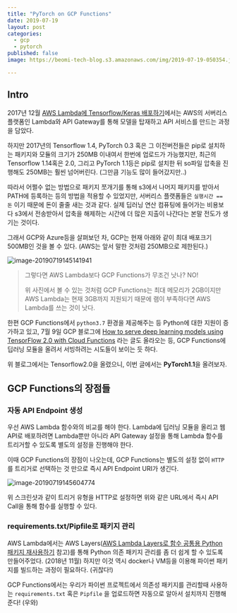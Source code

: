 ```yaml
---
title: "PyTorch on GCP Functions"
date: 2019-07-19
layout: post
categories:
  - gcp
  - pytorch
published: false
image: https://beomi-tech-blog.s3.amazonaws.com/img/2019-07-19-050354.jpg

---
```


## Intro

2017년 12월 [AWS Lambda에 Tensorflow/Keras 배포하기](/2017/12/07/Deploy-Tensorflow-Keras-on-AWS-Lambda/)에서는 AWS의 서버리스 플랫폼인 Lambda와 API Gateway를 통해 모델을 탑재하고 API 서비스를 만드는 과정을 담았다.

하지만 2017년의 Tensorflow 1.4, PyTorch 0.3 혹은 그 이전버전들은 pip로 설치하는 패키지와 모듈의 크기가 250MB 이내여서 한번에 업로드가 가능했지만, 최근의 Tensorflow 1.14혹은 2.0, 그리고 PyTorch 1.1등은 pip로 설치한 뒤 so파일 압축을 진행해도 250MB는 훨씬 넘어버린다. (그만큼 기능도 많이 들어갔지만..)

따라서 어쩔수 없는 방법으로 패키지 쪼개기를 통해 s3에서 나머지 패키지를 받아서 PATH에 등록하는 등의 방법을 적용할 수 있었지만, 서버리스 플랫폼들은 `실행시간 == 돈` 이기 때문에 돈이 줄줄 새는 것과 같다. 실제 딥러닝 연산 컴퓨팅에 들어가는 비용보다 s3에서 전송받아서 압축을 해제하는 시간에 더 많은 지출이 나간다는 본말 전도가 생기는 것이다.

그래서 GCP와 Azure등을 살펴보던 차, GCP는 현재 아래와 같이 최대 배포크기 500MB인 것을 볼 수 있다. (AWS는 앞서 말한 것처럼 250MB으로 제한된다.)

![image-20190719145141941](https://beomi-tech-blog.s3.amazonaws.com/img/2019-07-19-055142.png)

> 그렇다면 AWS Lambda보다 GCP Functions가 무조건 낫나? NO!
>
> 위 사진에서 볼 수 있는 것처럼 GCP Functions는 최대 메모리가 2GB이지만 AWS Lambda는 현재 3GB까지 지원되기 때문에 램이 부족하다면 AWS Lambda를 쓰는 것이 낫다.

한편 GCP Functions에서 `python3.7` 환경을 제공해주는 등 Python에 대한 지원이 증가하고 있고, 7월 9일 GCP 블로그에 [How to serve deep learning models using TensorFlow 2.0 with Cloud Functions](https://cloud.google.com/blog/products/ai-machine-learning/how-to-serve-deep-learning-models-using-tensorflow-2-0-with-cloud-functions) 라는 글도 올라오는 등, GCP Functions에 딥러닝 모듈을 올려서 서빙하려는 시도들이 보이는 듯 하다.

위 블로그에서는 Tensorflow2.0을 올렸으니, 이번 글에서는 **PyTorch1.1**을 올려보자.

## GCP Functions의 장점들

### 자동 API Endpoint 생성

우선 AWS Lambda 함수와의 비교를 해야 한다. Lambda에 딥러닝 모듈을 올리고 웹 API로 배포하려면 Lambda뿐만 아니라 API Gateway 설정을 통해 Lambda 함수를 트리거할 수 있도록 별도의 설정을 진행해야 한다.

이때 GCP Functions의 장점이 나오는데, GCP Functions는 별도의 설정 없이 `HTTP` 를 트리거로 선택하는 것 만으로 즉시 API Endpoint URI가 생긴다.

![image-20190719145604774](https://beomi-tech-blog.s3.amazonaws.com/img/2019-07-19-055605.png)

위 스크린샷과 같이 트리거 유형을 HTTP로 설정하면 위와 같은 URL에서 즉시 API Call을 통해 함수를 실행할 수 있다.

### requirements.txt/Pipfile로 패키지 관리

AWS Lambda에서는 AWS Layers([AWS Lambda Layers로 함수 공통용 Python 패키지 재사용하기](/2018/11/30/using-aws-lambda-layers-on-python3/) 참고)를 통해 Python 의존 패키지 관리를 좀 더 쉽게 할 수 있도록 만들어주었다. (2018년 11월) 하지만 이것 역시 docker나 VM등을 이용해 파이썬 패키지를 빌드하는 과정이 필요하다. (귀찮다!)

GCP Functions에서는 우리가 파이썬 프로젝트에서 의존성 패키지를 관리할때 사용하는 `requirements.txt` 혹은 `Pipfile` 을 업로드하면 자동으로 알아서 설치까지 진행해준다! (우와)







